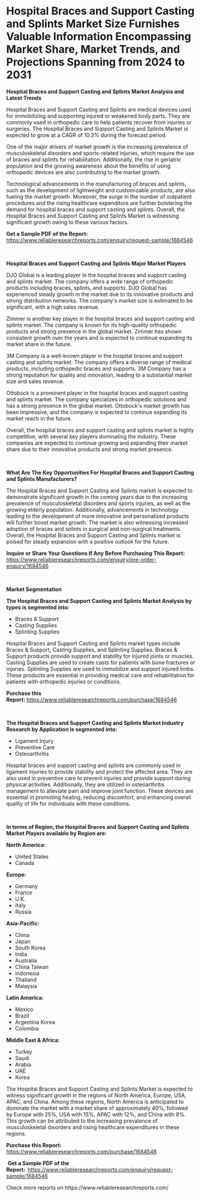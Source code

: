 <p><h1>Hospital Braces and Support Casting and Splints Market Size Furnishes Valuable Information Encompassing Market Share, Market Trends, and Projections Spanning from 2024 to 2031</h1></p><p><strong>Hospital Braces and Support Casting and Splints Market Analysis and Latest Trends</strong></p>
<p><p>Hospital Braces and Support Casting and Splints are medical devices used for immobilizing and supporting injured or weakened body parts. They are commonly used in orthopedic care to help patients recover from injuries or surgeries. The Hospital Braces and Support Casting and Splints Market is expected to grow at a CAGR of 10.3% during the forecast period. </p><p>One of the major drivers of market growth is the increasing prevalence of musculoskeletal disorders and sports-related injuries, which require the use of braces and splints for rehabilitation. Additionally, the rise in geriatric population and the growing awareness about the benefits of using orthopedic devices are also contributing to the market growth. </p><p>Technological advancements in the manufacturing of braces and splints, such as the development of lightweight and customizable products, are also fueling the market growth. Moreover, the surge in the number of outpatient procedures and the rising healthcare expenditure are further bolstering the demand for hospital braces and support casting and splints. Overall, the Hospital Braces and Support Casting and Splints Market is witnessing significant growth owing to these various factors.</p></p>
<p><strong>Get a Sample PDF of the Report:&nbsp;</strong> <a href="https://www.reliableresearchreports.com/enquiry/request-sample/1684546">https://www.reliableresearchreports.com/enquiry/request-sample/1684546</a></p>
<p>&nbsp;</p>
<p><strong>Hospital Braces and Support Casting and Splints Major Market Players</strong></p>
<p><p>DJO Global is a leading player in the hospital braces and support casting and splints market. The company offers a wide range of orthopedic products including braces, splints, and supports. DJO Global has experienced steady growth in the market due to its innovative products and strong distribution networks. The company's market size is estimated to be significant, with a high sales revenue.</p><p>Zimmer is another key player in the hospital braces and support casting and splints market. The company is known for its high-quality orthopedic products and strong presence in the global market. Zimmer has shown consistent growth over the years and is expected to continue expanding its market share in the future.</p><p>3M Company is a well-known player in the hospital braces and support casting and splints market. The company offers a diverse range of medical products, including orthopedic braces and supports. 3M Company has a strong reputation for quality and innovation, leading to a substantial market size and sales revenue.</p><p>Ottobock is a prominent player in the hospital braces and support casting and splints market. The company specializes in orthopedic solutions and has a strong presence in the global market. Ottobock's market growth has been impressive, and the company is expected to continue expanding its market reach in the future.</p><p>Overall, the hospital braces and support casting and splints market is highly competitive, with several key players dominating the industry. These companies are expected to continue growing and expanding their market share due to their innovative products and strong market presence.</p></p>
<p>&nbsp;</p>
<p><strong>What Are The Key Opportunities For Hospital Braces and Support Casting and Splints Manufacturers?</strong></p>
<p><p>The Hospital Braces and Support Casting and Splints market is expected to demonstrate significant growth in the coming years due to the increasing prevalence of musculoskeletal disorders and sports injuries, as well as the growing elderly population. Additionally, advancements in technology leading to the development of more innovative and personalized products will further boost market growth. The market is also witnessing increased adoption of braces and splints in surgical and non-surgical treatments. Overall, the Hospital Braces and Support Casting and Splints market is poised for steady expansion with a positive outlook for the future.</p></p>
<p><strong>Inquire or Share Your Questions If Any Before Purchasing This Report:</strong> <a href="https://www.reliableresearchreports.com/enquiry/pre-order-enquiry/1684546">https://www.reliableresearchreports.com/enquiry/pre-order-enquiry/1684546</a></p>
<p>&nbsp;</p>
<p><strong>Market Segmentation</strong></p>
<p><strong>The Hospital Braces and Support Casting and Splints Market Analysis by types is segmented into:</strong></p>
<p><ul><li>Braces & Support</li><li>Casting Supplies</li><li>Splinting Supplies</li></ul></p>
<p><p>Hospital Braces and Support Casting and Splints market types include Braces & Support, Casting Supplies, and Splinting Supplies. Braces & Support products provide support and stability for injured joints or muscles. Casting Supplies are used to create casts for patients with bone fractures or injuries. Splinting Supplies are used to immobilize and support injured limbs. These products are essential in providing medical care and rehabilitation for patients with orthopedic injuries or conditions.</p></p>
<p><strong>Purchase this Report:&nbsp;</strong><a href="https://www.reliableresearchreports.com/purchase/1684546">https://www.reliableresearchreports.com/purchase/1684546</a></p>
<p>&nbsp;</p>
<p><strong>The Hospital Braces and Support Casting and Splints Market Industry Research by Application is segmented into:</strong></p>
<p><ul><li>Ligament Injury</li><li>Preventive Care</li><li>Osteoarthritis</li></ul></p>
<p><p>Hospital braces and support casting and splints are commonly used in ligament injuries to provide stability and protect the affected area. They are also used in preventive care to prevent injuries and provide support during physical activities. Additionally, they are utilized in osteoarthritis management to alleviate pain and improve joint function. These devices are essential in promoting healing, reducing discomfort, and enhancing overall quality of life for individuals with these conditions.</p></p>
<p>&nbsp;</p>
<p><strong>In terms of Region, the Hospital Braces and Support Casting and Splints Market Players available by Region are:</strong></p>
<p>
    <p> <strong> North America: </strong>
        <ul>
            <li>United States</li>
            <li>Canada</li>
        </ul>
        </p> 
    <p> <strong> Europe: </strong>
        <ul>
            <li>Germany</li>
            <li>France</li>
            <li>U.K.</li>
            <li>Italy</li>
            <li>Russia</li>
        </ul>
        </p> 
    <p> <strong> Asia-Pacific: </strong>
        <ul>
            <li>China</li>
            <li>Japan</li>
            <li>South Korea</li>
            <li>India</li>
            <li>Australia</li>
            <li>China Taiwan</li>
            <li>Indonesia</li>
            <li>Thailand</li>
            <li>Malaysia</li>
        </ul>
        </p> 
    <p> <strong> Latin America: </strong>
        <ul>
            <li>Mexico</li>
            <li>Brazil</li>
            <li>Argentina Korea</li>
            <li>Colombia</li>
        </ul>
        </p> 
    <p> <strong> Middle East & Africa: </strong>
        <ul>
            <li>Turkey</li>
            <li>Saudi</li>
            <li>Arabia</li>
            <li>UAE</li>
            <li>Korea</li>
        </ul>
    </p>
    </p>
<p><p>The Hospital Braces and Support Casting and Splints Market is expected to witness significant growth in the regions of North America, Europe, USA, APAC, and China. Among these regions, North America is anticipated to dominate the market with a market share of approximately 40%, followed by Europe with 25%, USA with 15%, APAC with 12%, and China with 8%. This growth can be attributed to the increasing prevalence of musculoskeletal disorders and rising healthcare expenditures in these regions.</p></p>
<p><strong>Purchase this Report: </strong><a href="https://www.reliableresearchreports.com/purchase/1684546">https://www.reliableresearchreports.com/purchase/1684546</a></p>
<p>&nbsp;<strong>Get a Sample PDF of the Report:&nbsp;&nbsp;</strong><a href="https://www.reliableresearchreports.com/enquiry/request-sample/1684546">https://www.reliableresearchreports.com/enquiry/request-sample/1684546</a></p>
<p><strong></strong></p>
<p>Check more reports on https://www.reliableresearchreports.com/</p>